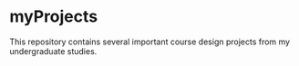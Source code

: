 # myProjects
This repository contains several important course design projects from my undergraduate studies.
